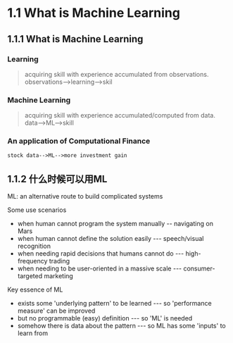 # 1.1 What is Machine Learning
## 1.1.1 What is Machine Learning

### Learning

> acquiring skill with experience accumulated from observations.
> observations-->learning-->skil


### Machine Learning

> acquiring skill with experience accumulated/computed from data.
> data-->ML-->skill


### An application of Computational Finance
    stock data-->ML-->more investment gain

## 1.1.2 什么时候可以用ML
ML: an alternative route to build complicated systems

Some use scenarios
- when human cannot program the system manually -- navigating on Mars
- when human cannot define the solution easily --- speech/visual recognition
- when needing rapid decisions that humans cannot do --- high-frequency trading
- when needing to be user-oriented in a massive scale --- consumer-targeted marketing

Key essence of ML
- exists some 'underlying pattern' to be learned --- so 'performance measure' can be improved
- but no programmable (easy) definition --- so 'ML' is needed
- somehow there is data about the pattern --- so ML has some 'inputs' to learn from 

 
